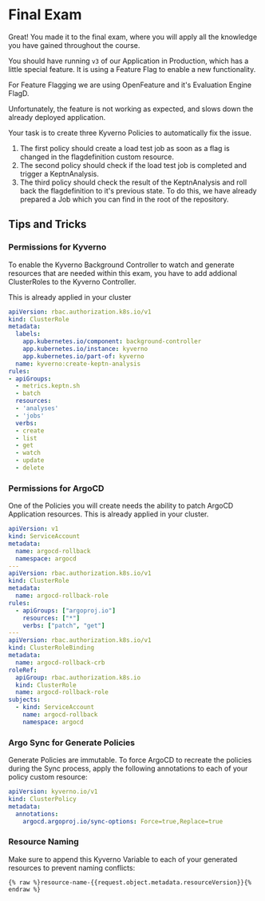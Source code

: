 # Final Exam

Great! You made it to the final exam, where you will apply all the knowledge you have gained throughout the course.

You should have running `v3` of our Application in Production, which has a little special feature. It is using a Feature Flag to enable a new functionality.

For Feature Flagging we are using OpenFeature and it's Evaluation Engine FlagD.

Unfortunately, the feature is not working as expected, and slows down the already deployed application.

Your task is to create three Kyverno Policies to automatically fix the issue.

1. The first policy should create a load test job as soon as a flag is changed in the flagdefinition custom resource.
2. The second policy should check if the load test job is completed and trigger a KeptnAnalysis.
3. The third policy should check the result of the KeptnAnalysis and roll back the flagdefinition to it's previous state. To do this, we have already prepared a Job which you can find in the root of the repository.

## Tips and Tricks

### Permissions for Kyverno

To enable the Kyverno Background Controller to watch and generate resources that are needed within this exam, you have to add addional ClusterRoles to the Kyverno Controller.

This is already applied in your cluster

```yaml
apiVersion: rbac.authorization.k8s.io/v1
kind: ClusterRole
metadata:
  labels:
    app.kubernetes.io/component: background-controller
    app.kubernetes.io/instance: kyverno
    app.kubernetes.io/part-of: kyverno
  name: kyverno:create-keptn-analysis
rules:
- apiGroups:
  - metrics.keptn.sh
  - batch
  resources:
  - 'analyses'
  - 'jobs'
  verbs:
  - create
  - list
  - get
  - watch
  - update
  - delete
```

### Permissions for ArgoCD

One of the Policies you will create needs the ability to patch ArgoCD Application resources. This is already applied in your cluster.

```yaml
apiVersion: v1
kind: ServiceAccount
metadata:
  name: argocd-rollback
  namespace: argocd
---
apiVersion: rbac.authorization.k8s.io/v1
kind: ClusterRole
metadata:
  name: argocd-rollback-role
rules:
  - apiGroups: ["argoproj.io"]
    resources: ["*"]
    verbs: ["patch", "get"]
---
apiVersion: rbac.authorization.k8s.io/v1
kind: ClusterRoleBinding
metadata:
  name: argocd-rollback-crb
roleRef:
  apiGroup: rbac.authorization.k8s.io
  kind: ClusterRole
  name: argocd-rollback-role
subjects:
  - kind: ServiceAccount
    name: argocd-rollback
    namespace: argocd
```

### Argo Sync for Generate Policies

Generate Policies are immutable. To force ArgoCD to recreate the policies during the Sync process, apply the following annotations to each of your policy custom resource:

```yaml
apiVersion: kyverno.io/v1
kind: ClusterPolicy
metadata:
  annotations:
    argocd.argoproj.io/sync-options: Force=true,Replace=true
```

### Resource Naming

Make sure to append this Kyverno Variable to each of your generated resources to prevent naming conflicts:

```
{% raw %}resource-name-{{request.object.metadata.resourceVersion}}{% endraw %}
```